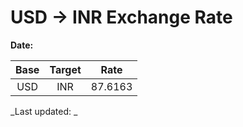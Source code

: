 # USD → INR Exchange Rate

**Date:** 

| Base | Target | Rate  |
|:----:|:------:|:-----:|
| USD  | INR    | 87.6163 |

_Last updated: _